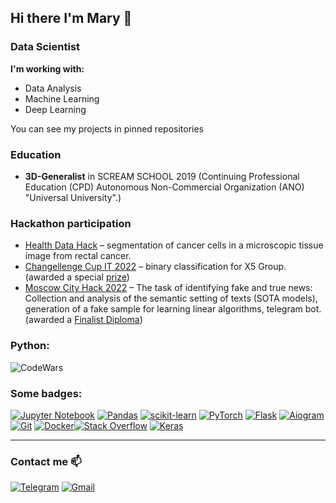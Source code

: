 ## Hi there I'm Mary 👋
### Data Scientist
__I'm working with:__
* Data Analysis
* Machine Learning
* Deep Learning

You can see my projects in pinned repositories

### Education
* **3D-Generalist** in SCREAM SCHOOL 2019 (Continuing Professional Education (CPD) Autonomous Non-Commercial Organization (ANO) "Universal University".)

### Hackathon participation 
- [Health Data Hack](https://codenrock.com/contests/hackhealth#/discussions/336) – segmentation of cancer cells in a microscopic tissue image from rectal cancer.
- [Changellenge Cup IT 2022](https://changellenge.com/tpage/pervyy-tur-changellenge-cup-it-2022/) – binary classification for X5 Group. (awarded a special [prize](https://user-images.githubusercontent.com/95253195/164060741-270c0a67-465c-46ea-9ecb-508d9e5b38ac.png))
- [Moscow City Hack 2022](https://moscityhack2022.innoagency.ru/) – The task of identifying fake and true news:
Collection and analysis of the semantic setting of texts (SOTA models), generation of a fake sample for learning linear algorithms, telegram bot. (awarded a [Finalist Diploma](https://github.com/saltykovamariya/saltykovamariya/files/8908497/Saltykova.pdf))


### Python:
![CodeWars](https://www.codewars.com/users/mashaavgvst/badges/large)

### Some badges:
[![Jupyter Notebook](https://img.shields.io/badge/jupyter-%23FA0F00.svg?style=for-the-badge&logo=jupyter&logoColor=white)](https://jupyter.org) [![Pandas](https://img.shields.io/badge/pandas-%23150458.svg?style=for-the-badge&logo=pandas&logoColor=white)](https://pandas.pydata.org) [![scikit-learn](https://img.shields.io/badge/scikit--learn-%23F7931E.svg?style=for-the-badge&logo=scikit-learn&logoColor=white)](https://scikit-learn.org/) [![PyTorch](https://img.shields.io/badge/pytorch-%23D00000.svg?style=for-the-badge&logo=pytorch&logoColor=white)](https://pytorch.org/) [![Flask](https://img.shields.io/badge/flask-%23000.svg?style=for-the-badge&logo=flask&logoColor=white)](https://flask.palletsprojects.com/en/2.0.x/) [![Aiogram](https://img.shields.io/badge/Aiogram-2CA5E0?style=for-the-badge&logo=telegram&logoColor=white)](https://docs.aiogram.dev/) [![Git](https://img.shields.io/badge/git-%23F05033.svg?style=for-the-badge&logo=git&logoColor=white)](https://git-scm.com) [![Docker](https://img.shields.io/badge/docker-%230db7ed.svg?style=for-the-badge&logo=docker&logoColor=white)](https://www.docker.com)[![Stack Overflow](https://img.shields.io/badge/-Stackoverflow-FE7A16?style=for-the-badge&logo=stack-overflow&logoColor=white)](https://stackoverflow.com) [![Keras](https://img.shields.io/badge/Keras-%23D00000.svg?style=for-the-badge&logo=Keras&logoColor=white)](https://keras.io)
___
### Contact me 📫
[![Telegram](https://img.shields.io/badge/Telegram-2CA5E0?style=for-the-badge&logo=telegram&logoColor=white)](https://t.me/mashaavgust) [![Gmail](https://img.shields.io/badge/Gmail-D14836?style=for-the-badge&logo=gmail&logoColor=white)](mailto:saltykovamariya56@gmail.com)


